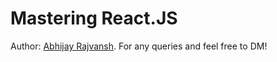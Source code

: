 # Mastering React.JS

Author: [Abhijay Rajvansh](https://x.com/rajvanshtwt). For any queries and feel free to DM!
